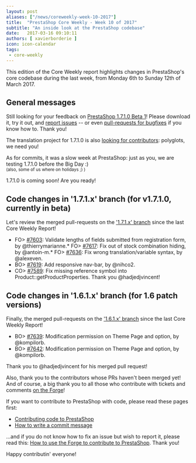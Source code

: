 ```yaml
---
layout: post
aliases: ["/news/coreweekly-week-10-2017"]
title:  "PrestaShop Core Weekly - Week 10 of 2017"
subtitle: "An inside look at the PrestaShop codebase"
date:   2017-03-16 09:10:11
authors: [ xavierborderie ]
icon: icon-calendar
tags:
 - core-weekly
---
```


This edition of the Core Weekly report highlights changes in PrestaShop's core codebase during the last week, from Monday 6th to Sunday 12th of March 2017.


## General messages

Still looking for your feedback on [PrestaShop 1.7.1.0 Beta 1](http://build.prestashop.com/news/prestashop-1-7-1-0-beta-1/)! Please download it, try it out, and [report issues](http://forge.prestashop.com/secure/CreateIssue%21default.jspa?selectedProjectId=11322&issuetype=1) -- or even [pull-requests for bugfixes](https://github.com/PrestaShop/PrestaShop/tree/1.7.1.x) if you know how to. Thank you!

The translation project for 1.7.1.0 is also [looking for contributors](http://build.prestashop.com/news/171-Translations-update/): polyglots, we need you!

As for commits, it was a slow week at PrestaShop: just as you, we are testing 1.7.1.0 before the Big Day :) <br/>
<small>(also, some of us where on holidays ;) )</small>

1.7.1.0 is coming soon! Are you ready!


## Code changes in '1.7.1.x' branch (for v1.7.1.0, currently in beta) 

Let's review the merged pull-requests on the ['1.7.1.x' branch](https://github.com/PrestaShop/PrestaShop/tree/1.7.1.x) since the last Core Weekly Report!

* FO> [#7603](https://github.com/PrestaShop/PrestaShop/pull/7603): Validate lengths of fields submitted from registration form, by @thierrymarianne.* FO> [#7617](https://github.com/PrestaShop/PrestaShop/pull/7617): Fix out of stock combination hiding, by @antoin-m.* FO> [#7636](https://github.com/PrestaShop/PrestaShop/pull/7636): Fix wrong translation/variable syntax, by @alexeven.
* BO> [#7619](https://github.com/PrestaShop/PrestaShop/pull/7619): Add responsive nav-bar, by @nihco2.
* CO> [#7589](https://github.com/PrestaShop/PrestaShop/pull/7589): Fix missing reference symbol into Product::getProductProperties. Thank you @hadjedjvincent!


## Code changes in '1.6.1.x' branch (for 1.6 patch versions) 

Finally, the merged pull-requests on the ['1.6.1.x' branch](https://github.com/PrestaShop/PrestaShop/tree/develop) since the last Core Weekly Report!

* BO> [#7639](https://github.com/PrestaShop/PrestaShop/pull/7639): Modification permission on Theme Page and option, by @kompilorb.
* BO> [#7642](https://github.com/PrestaShop/PrestaShop/pull/7642): Modification permission on Theme Page and option, by @kompilorb.

Thank you to @hadjedjvincent for his merged pull request!


Also, thank you to the contributors whose PRs haven't been merged yet! And of course, a big thank you to all those who contribute with tickets and comments [on the Forge](http://forge.prestashop.com/)!

If you want to contribute to PrestaShop with code, please read these pages first:

 * [Contributing code to PrestaShop](http://doc.prestashop.com/display/PS16/Contributing+code+to+PrestaShop)
 * [How to write a commit message](http://doc.prestashop.com/display/PS16/How+to+write+a+commit+message)

...and if you do not know how to fix an issue but wish to report it, please read this: [How to use the Forge to contribute to PrestaShop](http://doc.prestashop.com/display/PS16/How+to+use+the+Forge+to+contribute+to+PrestaShop). Thank you!

Happy contributin' everyone!
